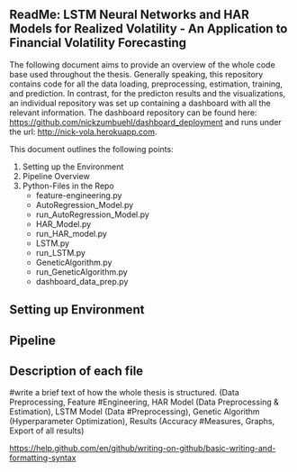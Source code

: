 ## ReadMe: LSTM Neural Networks and HAR Models for Realized Volatility - An Application to Financial Volatility Forecasting

The following document aims to provide an overview of the whole code base used throughout the thesis. Generally speaking, this repository contains code for all the data loading, preprocessing, estimation, training, and prediction. In contrast, for the predicton results and the visualizations, an individual repository was set up containing a dashboard with all the relevant information. The dashboard repository can be found here: https://github.com/nickzumbuehl/dashboard_deployment and runs under the url: http://nick-vola.herokuapp.com.

This document outlines the following points:
1. Setting up the Environment
2. Pipeline Overview
3. Python-Files in the Repo
   - feature-engineering.py
   - AutoRegression_Model.py
   - run_AutoRegression_Model.py
   - HAR_Model.py
   - run_HAR_model.py
   - LSTM.py
   - run_LSTM.py
   - GeneticAlgorithm.py
   - run_GeneticAlgorithm.py
   - dashboard_data_prep.py
   

## Setting up Environment

## Pipeline 

## Description of each file

#write a brief text of how the whole thesis is structured. (Data Preprocessing, Feature #Engineering, HAR Model (Data Preprocessing & Estimation), LSTM Model (Data #Preprocessing), Genetic Algorithm (Hyperparameter Optimization), Results (Accuracy #Measures, Graphs, Export of all results)

https://help.github.com/en/github/writing-on-github/basic-writing-and-formatting-syntax
